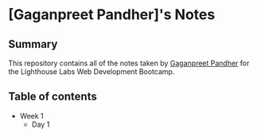 # [Gaganpreet Pandher]'s Notes

## Summary

This repository contains all of the notes taken by [Gaganpreet Pandher](https://github.com/Gaganpandher52/lighthouse-web-notes) for the Lighthouse Labs Web Development Bootcamp.

## Table of contents

* Week 1
  * Day 1
